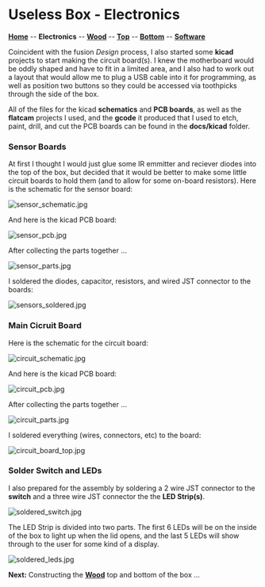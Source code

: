 # Useless Box - Electronics

**[Home](readme.md)** --
**Electronics** --
**[Wood](wood.md)** --
**[Top](top.md)** --
**[Bottom](bottom.md)** --
**[Software](software.md)**

Coincident with the fusion *Design* process, I also started some **kicad** projects to
start making the circuit board(s).   I knew the motherboard would be oddly shaped and have to
fit in a limited area, and I also had to work out a layout that would allow me to plug a
USB cable into it for programming, as well as position two buttons so they could be accessed
via toothpicks through the side of the box.

All of the files for the kicad **schematics** and **PCB boards**, as well as the **flatcam**
projects I used, and the **gcode** it produced that I used to etch, paint, drill, and cut
the PCB boards can be found in the **docs/kicad** folder.


### Sensor Boards

At first I thought I would just glue some IR emmitter and reciever diodes into the top of
the box, but decided that it would be better to make some little circuit boards to hold
them (and to allow for some on-board resistors).  Here is the schematic for the sensor
board:

![sensor_schematic.jpg](images/sensor_schematic.jpg)

And here is the kicad PCB board:

![sensor_pcb.jpg](images/sensor_pcb.jpg)

After collecting the parts together ...

![sensor_parts.jpg](images/sensor_parts.jpg)

I soldered the diodes, capacitor, resistors, and wired JST connector to the boards:

![sensors_soldered.jpg](images/sensors_soldered.jpg)



### Main Cicruit Board


Here is the schematic for the circuit board:

![circuit_schematic.jpg](images/circuit_schematic.jpg)

And here is the kicad PCB board:

![circuit_pcb.jpg](images/circuit_pcb.jpg)

After collecting the parts together ...

![circuit_parts.jpg](images/circuit_parts.jpg)

I soldered everything (wires, connectors, etc) to the board:

![circuit_board_top.jpg](images/circuit_board_top.jpg)


### Solder Switch and LEDs


I also prepared for the assembly by soldering a 2 wire JST connector to
the **switch** and a three wire JST connector the the **LED Strip(s)**.

![soldered_switch.jpg](images/soldered_switch.jpg)

The LED Strip is divided into two parts.  The first 6 LEDs will be on the
inside of the box to light up when the lid opens, and the last 5 LEDs will
show through to the user for some kind of a display.

![soldered_leds.jpg](images/soldered_leds.jpg)

**Next:** Constructing the [**Wood**](wood.md) top and bottom of the box ...
